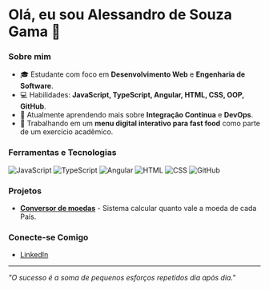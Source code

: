 # Olá, eu sou Alessandro de Souza Gama 👋

### Sobre mim

- 🎓 Estudante com foco em **Desenvolvimento Web** e **Engenharia de Software**.
- 💻 Habilidades: **JavaScript, TypeScript, Angular, HTML, CSS, OOP, GitHub**.
- 🌱 Atualmente aprendendo mais sobre **Integração Contínua** e **DevOps**.
- 🚀 Trabalhando em um **menu digital interativo para fast food** como parte de um exercício acadêmico.

### Ferramentas e Tecnologias

![JavaScript](https://img.shields.io/badge/-JavaScript-05122A?style=flat&logo=javascript)
![TypeScript](https://img.shields.io/badge/-TypeScript-05122A?style=flat&logo=typescript)
![Angular](https://img.shields.io/badge/-Angular-05122A?style=flat&logo=angular)
![HTML](https://img.shields.io/badge/-HTML-05122A?style=flat&logo=HTML5)
![CSS](https://img.shields.io/badge/-CSS-05122A?style=flat&logo=CSS3)
![GitHub](https://img.shields.io/badge/-GitHub-05122A?style=flat&logo=github)

### Projetos

- **[Conversor de moedas]([https://github.com/seu_usuario/menu-digital](https://github.com/alessandrogamaa/Projeto-de-Apresentacao/blob/main/MiniProjeto.html))** - Sistema calcular quanto vale a moeda de cada País.

### Conecte-se Comigo

- [LinkedIn](https://www.linkedin.com/in/alessandro-gama-b29249135/)

---

*"O sucesso é a soma de pequenos esforços repetidos dia após dia."*
